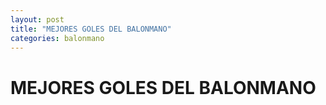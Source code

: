 ```yaml
---
layout: post
title: "MEJORES GOLES DEL BALONMANO"
categories: balonmano
---
```


# MEJORES GOLES DEL BALONMANO
